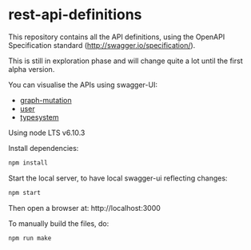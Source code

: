 # rest-api-definitions

This repository contains all the API definitions, using the OpenAPI Specification standard (http://swagger.io/specification/).

This is still in exploration phase and will change quite a lot until the first alpha version.

You can visualise the APIs using swagger-UI:

 * [graph-mutation](https://swissdatasciencecenter.github.io/rest-api-definitions/swagger-ui/?url=/rest-api-definitions/target/graph-mutation.json)
 * [user](https://swissdatasciencecenter.github.io/rest-api-definitions/swagger-ui/?url=/rest-api-definitions/target/users.json)
 * [typesystem](https://swissdatasciencecenter.github.io/rest-api-definitions/swagger-ui/?url=/rest-api-definitions/target/typesystem.json)

Using node LTS v6.10.3

Install dependencies:

```sh
npm install
```

Start the local server, to have local swagger-ui reflecting changes:

```sh
npm start
```

Then open a browser at: http://localhost:3000

To manually build the files, do:

```sh
npm run make
```
